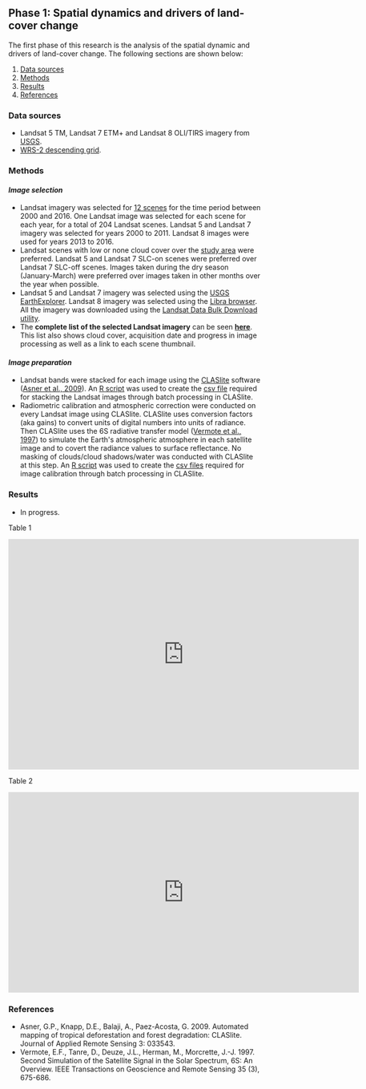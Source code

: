 ## **Phase 1: Spatial dynamics and drivers of land-cover change**

The first phase of this research is the analysis of the spatial dynamic and drivers of land-cover change. The following sections are shown below:

1. [Data sources](#data-sources)
2. [Methods](#methods)
3. [Results](#results)
4. [References](#references)

### <a id="data-sources"></a>Data sources 
* Landsat 5 TM, Landsat 7 ETM+ and Landsat 8 OLI/TIRS imagery from [USGS](http://landsat.usgs.gov/index.php).
* [WRS-2 descending grid][wrs2_desc_grid]. 

### <a id="methods"></a>Methods 

#### *Image selection*
* Landsat imagery was selected for <a href="www/landsat_scenes.html" target="_blank">12 scenes</a> for the time period between 2000 and 2016. One Landsat image was selected for each scene for each year, for a total of 204 Landsat scenes. Landsat 5 and Landsat 7 imagery was selected for years 2000 to 2011. Landsat 8 images were used for years 2013 to 2016.
* Landsat scenes with low or none cloud cover over the [study area](index.html#study-area) were preferred. Landsat 5 and Landsat 7 SLC-on scenes were preferred over Landsat 7 SLC-off scenes. Images taken during the dry season (January-March) were preferred over images taken in other months over the year when possible.
* Landsat 5 and Landsat 7 imagery was selected using the [USGS EarthExplorer](http://earthexplorer.usgs.gov/). Landsat 8 imagery was selected using the [Libra browser](https://libra.developmentseed.org/). All the imagery was downloaded using the [Landsat Data Bulk Download utility](http://earthexplorer.usgs.gov/bulk).
* The __complete list of the selected Landsat imagery__ can be seen <a href="https://docs.google.com/spreadsheets/d/1HMtOeW7eo_KRrg6BND2eItIp7VS1p0e_YWS3_YHaYEM/edit?usp=sharing" target="_blank">**here**</a>. This list also shows cloud cover, acquisition date and progress in image processing as well as a link to each scene thumbnail.

#### *Image preparation*
* Landsat bands were stacked for each image using the [CLASlite](http://claslite.carnegiescience.edu/en/) software ([Asner et al., 2009](#asner_etal_2009)). An <a href="https://github.com/amsantac/cuproject/blob/gh-pages/code/stackImgTable4csv.R" target="_blank">R script</a> was used to create the <a href="https://github.com/amsantac/cuproject/blob/gh-pages/other/processing/landsat/CLASliteCSVs/stack_2000_2014.csv" target="_blank">csv file</a> required for stacking the Landsat images through batch processing in CLASlite.
* Radiometric calibration and atmospheric correction were conducted on every Landsat image using CLASlite. CLASlite uses conversion factors (aka gains) to convert units of digital numbers into units of radiance. Then CLASlite uses the 6S radiative transfer model ([Vermote et al., 1997](#vermote_etal_1997)) to simulate the Earth's atmospheric atmosphere in each satellite image and to covert the radiance values to surface reflectance. No masking of clouds/cloud shadows/water was conducted with CLASlite at this step. An <a href="https://github.com/amsantac/cuproject/blob/gh-pages/code/reflectanceImgTable4csv.R" target="_blank">R script</a> was used to create the <a href="https://github.com/amsantac/cuproject/blob/gh-pages/other/processing/landsat/CLASliteCSVs/reflectance" target="_blank">csv files</a> required for image calibration through batch processing in CLASlite.    

### <a id="results"></a>Results 
* In progress.

Table 1

<iframe id="lp_t1" frameborder="0" scrolling="no" width=700 height=460 marginheight="0" marginwidth="0" src="https://docs.google.com/spreadsheets/d/1HMtOeW7eo_KRrg6BND2eItIp7VS1p0e_YWS3_YHaYEM/pubhtml?gid=1294784214&single=true"></iframe>

Table 2

<iframe id="lp_t2" frameborder="0" scrolling="no" width=700 height=400 marginheight="0" marginwidth="0" src="https://docs.google.com/spreadsheets/d/1HMtOeW7eo_KRrg6BND2eItIp7VS1p0e_YWS3_YHaYEM/pubhtml?gid=1521379850&single=true"></iframe>




### <a id="references"></a>References 
* <a id="asner_etal_2009"></a>Asner, G.P., Knapp, D.E., Balaji, A., Paez-Acosta, G. 2009. Automated mapping of tropical deforestation and forest degradation: CLASlite. Journal of Applied Remote Sensing 3: 033543.
* <a id="vermote_etal_1997"></a>Vermote, E.F., Tanre, D., Deuze, J.L., Herman, M., Morcrette, J.-J. 1997. Second Simulation of the Satellite Signal in the Solar Spectrum, 6S: An Overview. IEEE Transactions on Geoscience and Remote Sensing 35 (3), 675-686.


[wrs2_desc_grid]: http://landsat.usgs.gov/tools_wrs-2_shapefile.php

